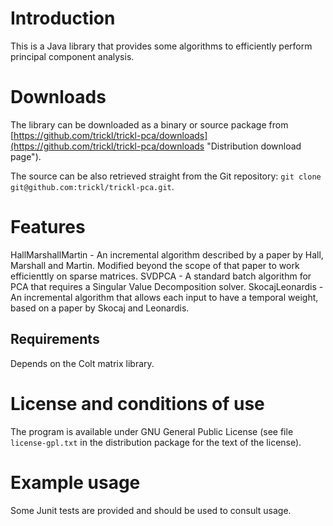 Introduction
============
This is a Java library that provides some algorithms to efficiently perform principal component analysis.

Downloads
=========
The library can be downloaded as a binary or source package from [https://github.com/trickl/trickl-pca/downloads](https://github.com/trickl/trickl-pca/downloads "Distribution download page").

The source can be also retrieved straight from the Git repository: `git clone git@github.com:trickl/trickl-pca.git`.

Features
========
HallMarshallMartin - An incremental algorithm described by a paper by Hall, Marshall and Martin. Modified beyond the scope of that paper to work efficienttly on sparse matrices.
SVDPCA - A standard batch algorithm for PCA that requires a Singular Value Decomposition solver.
SkocajLeonardis - An incremental algorithm that allows each input to have a temporal weight, based on a paper by Skocaj and Leonardis.

Requirements
------------
Depends on the Colt matrix library.

License and conditions of use
=============================
The program is available under GNU General Public License (see file `license-gpl.txt` in the distribution package for the text of the license).

Example usage
=============
Some Junit tests are provided and should be used to consult usage.
